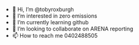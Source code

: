 - 👋 Hi, I’m @tobyroxburgh
- 👀 I’m interested in zero emissions
- 🌱 I’m currently learning github
- 💞️ I’m looking to collaborate on ARENA reporting
- 📫 How to reach me 0402488505

<!---
tobyroxburgh/tobyroxburgh is a ✨ special ✨ repository because its `README.md` (this file) appears on your GitHub profile.
You can click the Preview link to take a look at your changes.
--->
